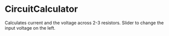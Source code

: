 # CircuitCalculator
Calculates current and the voltage across 2-3 resistors.
Slider to change the input voltage on the left.
